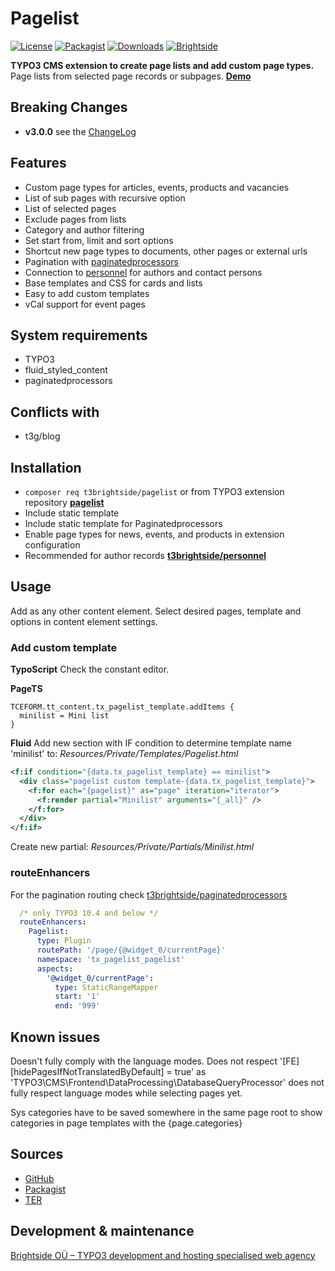 # Pagelist
[![License](https://poser.pugx.org/t3brightside/pagelist/license)](LICENSE.txt)
[![Packagist](https://img.shields.io/packagist/v/t3brightside/pagelist.svg?style=flat)](https://packagist.org/packages/t3brightside/pagelist)
[![Downloads](https://poser.pugx.org/t3brightside/pagelist/downloads)](https://packagist.org/packages/t3brightside/pagelist)
[![Brightside](https://img.shields.io/badge/by-t3brightside.com-orange.svg?style=flat)](https://t3brightside.com)

**TYPO3 CMS extension to create page lists and add custom page types.**
Page lists from selected page records or subpages.
**[Demo](https://microtemplate.t3brightside.com/)**

## Breaking Changes
- **v3.0.0** see the [ChangeLog](ChangeLog)

## Features
- Custom page types for articles, events, products and vacancies
- List of sub pages with recursive option
- List of selected pages
- Exclude pages from lists
- Category and author filtering
- Set start from, limit and sort options
- Shortcut new page types to documents, other pages or external urls
- Pagination with [paginatedprocessors](https://github.com/t3brightside/paginatedprocessors)
- Connection to [personnel](https://github.com/t3brightside/personnel) for authors and contact persons
- Base templates and CSS for cards and lists
- Easy to add custom templates
- vCal support for event pages

## System requirements
- TYPO3
- fluid_styled_content
- paginatedprocessors

## Conflicts with
- t3g/blog

## Installation
 - `composer req t3brightside/pagelist` or from TYPO3 extension repository **[pagelist](https://extensions.typo3.org/extension/pagelist/)**
 - Include static template
 - Include static template for Paginatedprocessors
 - Enable page types for news, events, and products in extension configuration
 - Recommended for author records **[t3brightside/personnel](https://extensions.typo3.org/extension/personnel/)**

## Usage
Add as any other content element. Select desired pages, template and options in content element settings.

### Add custom template
**TypoScript**
Check the constant editor.

**PageTS**
```
TCEFORM.tt_content.tx_pagelist_template.addItems {
  minilist = Mini list
}
```
**Fluid**
Add new section with IF condition to determine template name 'minilist' to: _Resources/Private/Templates/Pagelist.html_
```xml
<f:if condition="{data.tx_pagelist_template} == minilist">
  <div class="pagelist custom template-{data.tx_pagelist_template}">
    <f:for each="{pagelist}" as="page" iteration="iterator">
      <f:render partial="Minilist" arguments="{_all}" />
    </f:for>
  </div>
</f:if>
```
Create new partial: _Resources/Private/Partials/Minilist.html_

### routeEnhancers
For the pagination routing check [t3brightside/paginatedprocessors](https://github.com/t3brightside/paginatedprocessors#readme)

```yaml
  /* only TYPO3 10.4 and below */
  routeEnhancers:
    Pagelist:
      type: Plugin
      routePath: '/page/{@widget_0/currentPage}'
      namespace: 'tx_pagelist_pagelist'
      aspects:
        '@widget_0/currentPage':
          type: StaticRangeMapper
          start: '1'
          end: '999'
```

## Known issues
Doesn't fully comply with the language modes. Does not respect '[FE][hidePagesIfNotTranslatedByDefault] = true' as 'TYPO3\CMS\Frontend\DataProcessing\DatabaseQueryProcessor' does not fully respect language modes while selecting pages yet.

Sys categories have to be saved somewhere in the same page root to show categories in page templates with the {page.categories}

## Sources
-  [GitHub](https://github.com/t3brightside/pagelist)
-  [Packagist](https://packagist.org/packages/t3brightside/pagelist)
-  [TER](https://extensions.typo3.org/extension/pagelist/)

## Development & maintenance
[Brightside OÜ – TYPO3 development and hosting specialised web agency](https://t3brightside.com/)
